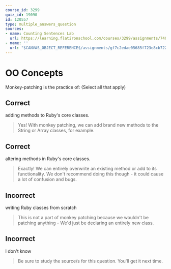 ```yaml
---
course_id: 3299
quiz_id: 19090
id: 120557
type: multiple_answers_question
sources:
- name: Counting Sentences Lab
  url: https://learning.flatironschool.com/courses/3299/assignments/74041
- name: ''
  url: "$CANVAS_OBJECT_REFERENCE$/assignments/gf7c2edae05685f723e8cb722271ad22b"
---
```


# OO Concepts

Monkey-patching is the practice of: (Select all that apply)

## Correct

adding methods to Ruby's core classes.

> Yes! With monkey patching, we can add brand new methods to the String or Array
> classes, for example.

## Correct

altering methods in Ruby's core classes.

> Exactly! We can entirely overwrite an existing method or add to its
> functionality. We don't recommend doing this though - it could cause a lot of
> confusion and bugs.

## Incorrect

writing Ruby classes from scratch

> This is not a part of monkey patching because we wouldn't be patching anything -
> We'd just be declaring an entirely new class.

## Incorrect

I don't know

> Be sure to study the source/s for this question. You'll get it next time.
